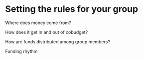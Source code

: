 # Setting the rules for your group



Where does money come from? 

How does it get in and out of cobudget? 

How are funds distributed among group members? 

Funding rhythm



